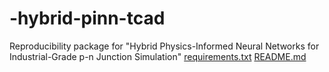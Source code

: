 # -hybrid-pinn-tcad
Reproducibility package for "Hybrid Physics-Informed Neural Networks for Industrial-Grade p-n Junction Simulation"
[requirements.txt](https://github.com/user-attachments/files/21195207/requirements.txt)
[README.md](https://github.com/user-attachments/files/21195209/README.md)
